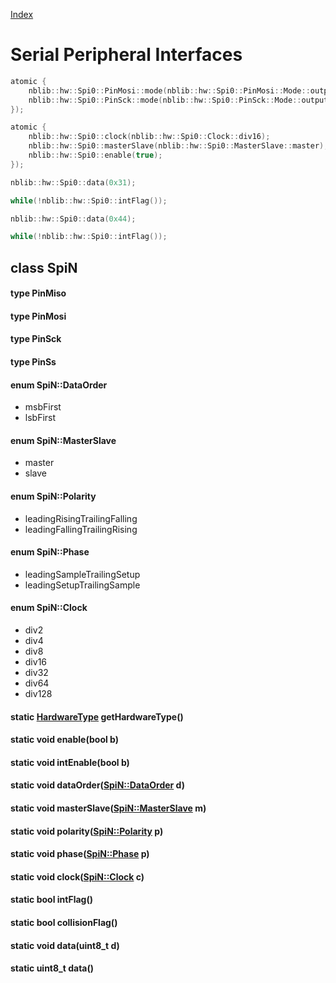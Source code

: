 [Index](../../index.hpp.md#index)

# Serial Peripheral Interfaces

```c++
atomic {
    nblib::hw::Spi0::PinMosi::mode(nblib::hw::Spi0::PinMosi::Mode::output);
    nblib::hw::Spi0::PinSck::mode(nblib::hw::Spi0::PinSck::Mode::output);
});

atomic {
    nblib::hw::Spi0::clock(nblib::hw::Spi0::Clock::div16);
    nblib::hw::Spi0::masterSlave(nblib::hw::Spi0::MasterSlave::master);
    nblib::hw::Spi0::enable(true);
});

nblib::hw::Spi0::data(0x31);

while(!nblib::hw::Spi0::intFlag());

nblib::hw::Spi0::data(0x44);

while(!nblib::hw::Spi0::intFlag());
```

## class SpiN

#### type PinMiso

#### type PinMosi

#### type PinSck

#### type PinSs

#### enum SpiN::DataOrder
* msbFirst
* lsbFirst

#### enum SpiN::MasterSlave
* master
* slave

#### enum SpiN::Polarity
* leadingRisingTrailingFalling
* leadingFallingTrailingRising

#### enum SpiN::Phase
* leadingSampleTrailingSetup
* leadingSetupTrailingSample

#### enum SpiN::Clock
* div2
* div4
* div8
* div16
* div32
* div64
* div128

#### static [HardwareType](hardwaretype.hpp.md#enum-hardwaretype) getHardwareType()

#### static void enable(bool b)

#### static void intEnable(bool b)

#### static void dataOrder([SpiN::DataOrder](spi.hpp.md#enum-spindataorder) d)

#### static void masterSlave([SpiN::MasterSlave](spi.hpp.md#enum-spinmasterslave) m)

#### static void polarity([SpiN::Polarity](spi.hpp.md#enum-spinpolarity) p)

#### static void phase([SpiN::Phase](spi.hpp.md#enum-spinphase) p)

#### static void clock([SpiN::Clock](spi.hpp.md#enum-spinclock) c)

#### static bool intFlag()

#### static bool collisionFlag()

#### static void data(uint8_t d)

#### static uint8_t data()
